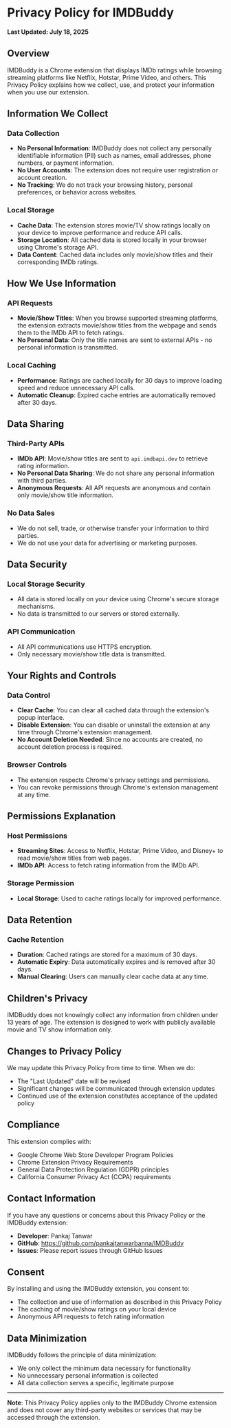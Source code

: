 # Privacy Policy for IMDBuddy

**Last Updated: July 18, 2025**

## Overview

IMDBuddy is a Chrome extension that displays IMDb ratings while browsing streaming platforms like Netflix, Hotstar, Prime Video, and others. This Privacy Policy explains how we collect, use, and protect your information when you use our extension.

## Information We Collect

### Data Collection
- **No Personal Information**: IMDBuddy does not collect any personally identifiable information (PII) such as names, email addresses, phone numbers, or payment information.
- **No User Accounts**: The extension does not require user registration or account creation.
- **No Tracking**: We do not track your browsing history, personal preferences, or behavior across websites.

### Local Storage
- **Cache Data**: The extension stores movie/TV show ratings locally on your device to improve performance and reduce API calls.
- **Storage Location**: All cached data is stored locally in your browser using Chrome's storage API.
- **Data Content**: Cached data includes only movie/show titles and their corresponding IMDb ratings.

## How We Use Information

### API Requests
- **Movie/Show Titles**: When you browse supported streaming platforms, the extension extracts movie/show titles from the webpage and sends them to the IMDb API to fetch ratings.
- **No Personal Data**: Only the title names are sent to external APIs - no personal information is transmitted.

### Local Caching
- **Performance**: Ratings are cached locally for 30 days to improve loading speed and reduce unnecessary API calls.
- **Automatic Cleanup**: Expired cache entries are automatically removed after 30 days.

## Data Sharing

### Third-Party APIs
- **IMDb API**: Movie/show titles are sent to `api.imdbapi.dev` to retrieve rating information.
- **No Personal Data Sharing**: We do not share any personal information with third parties.
- **Anonymous Requests**: All API requests are anonymous and contain only movie/show title information.

### No Data Sales
- We do not sell, trade, or otherwise transfer your information to third parties.
- We do not use your data for advertising or marketing purposes.

## Data Security

### Local Storage Security
- All data is stored locally on your device using Chrome's secure storage mechanisms.
- No data is transmitted to our servers or stored externally.

### API Communication
- All API communications use HTTPS encryption.
- Only necessary movie/show title data is transmitted.

## Your Rights and Controls

### Data Control
- **Clear Cache**: You can clear all cached data through the extension's popup interface.
- **Disable Extension**: You can disable or uninstall the extension at any time through Chrome's extension management.
- **No Account Deletion Needed**: Since no accounts are created, no account deletion process is required.

### Browser Controls
- The extension respects Chrome's privacy settings and permissions.
- You can revoke permissions through Chrome's extension management at any time.

## Permissions Explanation

### Host Permissions
- **Streaming Sites**: Access to Netflix, Hotstar, Prime Video, and Disney+ to read movie/show titles from web pages.
- **IMDb API**: Access to fetch rating information from the IMDb API.

### Storage Permission
- **Local Storage**: Used to cache ratings locally for improved performance.

## Data Retention

### Cache Retention
- **Duration**: Cached ratings are stored for a maximum of 30 days.
- **Automatic Expiry**: Data automatically expires and is removed after 30 days.
- **Manual Clearing**: Users can manually clear cache data at any time.

## Children's Privacy

IMDBuddy does not knowingly collect any information from children under 13 years of age. The extension is designed to work with publicly available movie and TV show information only.

## Changes to Privacy Policy

We may update this Privacy Policy from time to time. When we do:
- The "Last Updated" date will be revised
- Significant changes will be communicated through extension updates
- Continued use of the extension constitutes acceptance of the updated policy

## Compliance

This extension complies with:
- Google Chrome Web Store Developer Program Policies
- Chrome Extension Privacy Requirements
- General Data Protection Regulation (GDPR) principles
- California Consumer Privacy Act (CCPA) requirements

## Contact Information

If you have any questions or concerns about this Privacy Policy or the IMDBuddy extension:

- **Developer**: Pankaj Tanwar
- **GitHub**: https://github.com/pankajtanwarbanna/IMDBuddy
- **Issues**: Please report issues through GitHub Issues

## Consent

By installing and using the IMDBuddy extension, you consent to:
- The collection and use of information as described in this Privacy Policy
- The caching of movie/show ratings on your local device
- Anonymous API requests to fetch rating information

## Data Minimization

IMDBuddy follows the principle of data minimization:
- We only collect the minimum data necessary for functionality
- No unnecessary personal information is collected
- All data collection serves a specific, legitimate purpose

---

**Note**: This Privacy Policy applies only to the IMDBuddy Chrome extension and does not cover any third-party websites or services that may be accessed through the extension.
